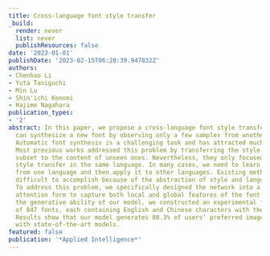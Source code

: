 ```yaml
---
title: Cross-language font style transfer
_build:
  render: never
  list: never
  publishResources: false
date: '2023-01-01'
publishDate: '2023-02-15T06:28:39.947832Z'
authors:
- Chenhao Li
- Yuta Taniguchi
- Min Lu
- Shin'ichi Konomi
- Hajime Nagahara
publication_types:
- '2'
abstract: In this paper, we propose a cross-language font style transfer system that
  can synthesize a new font by observing only a few samples from another language.
  Automatic font synthesis is a challenging task and has attracted much research interest.
  Most previous works addressed this problem by transferring the style of the given
  subset to the content of unseen ones. Nevertheless, they only focused on the font
  style transfer in the same language. In many cases, we need to learn font style
  from one language and then apply it to other languages. Existing methods make this
  difficult to accomplish because of the abstraction of style and language differences.
  To address this problem, we specifically designed the network into a multi-level
  attention form to capture both local and global features of the font style. To validate
  the generative ability of our model, we constructed an experimental font dataset
  of 847 fonts, each containing English and Chinese characters with the same style.
  Results show that our model generates 80.3% of users’ preferred images compared
  with state-of-the-art models.
featured: false
publication: '*Applied Intelligence*'
---
```


